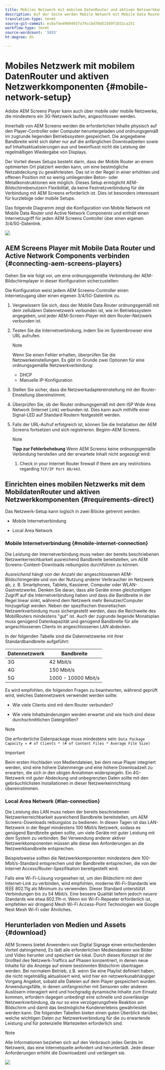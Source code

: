 ```yaml
---
title: Mobiles Netzwerk mit mobilem DatenRouter und aktiven Netzwerkkomponenten
description: Auf der Seite werden Mobile Network mit Mobile Data Router und Active Network Components beschrieben.
translation-type: tm+mt
source-git-commit: ec8af4e49694937a79ccbd78d51569f1031ca251
workflow-type: tm+mt
source-wordcount: '1033'
ht-degree: 8%

---
```



# Mobiles Netzwerk mit mobilem DatenRouter und aktiven Netzwerkkomponenten {#mobile-network-setup}

Adobe AEM Screens Player kann auch über mobile oder mobile Netzwerke, die mindestens ein 3G-Netzwerk laufen, angeschlossen werden.

Innerhalb von AEM Screens werden die erforderlichen Inhalte physisch auf den Player-Controller oder Computer heruntergeladen und ordnungsgemäß im zugrunde liegenden Betriebssystem gespeichert. Die angegebene Bandbreite wirkt sich daher nur auf die anfänglichen Downloadzeiten sowie auf Inhaltsaktualisierungen aus und beeinflusst nicht die Leistung der regelmäßigen Wiedergabe von Displays.

Der Vorteil dieses Setups besteht darin, dass der Mobile Router an einem optimierten Ort platziert werden kann, um eine bestmögliche Netzabdeckung zu gewährleisten. Das ist in der Regel in einer erhöhten und offenen Position mit so wenig umliegenden Beton- oder Metallkonstruktionen wie möglich.
Dieses Setup ermöglicht AEM-Bildschirmbenutzern Flexibilität, da keine Festnetzverbindung für die Verbindung mit AEM Screens erforderlich ist. Dies ist besonders interessant für kurzlebige oder mobile Setups.

Das folgende Diagramm zeigt die Konfiguration von Mobile Network mit Mobile Data Router und Active Network Components und enthält einen Internetzugriff für jeden AEM Screens Controller über einen eigenen 3/4/5G-Datenlink.

![](/help/using/assets/mobile-network-1.png)

## AEM Screens Player mit Mobile Data Router und Active Network Components verbinden {#connecting-aem-screens-players}

Gehen Sie wie folgt vor, um eine ordnungsgemäße Verbindung der AEM-Bildschirmplayer in dieser Konfiguration sicherzustellen:

Die Konfiguration weist jedem AEM Screens-Controller einen Internetzugang über einen eigenen 3/4/5G-Datenlink zu.

1. Vergewissern Sie sich, dass der Mobile Data Router ordnungsgemäß mit dem zellulären Datennetzwerk verbunden ist, wie im Betriebssystem angegeben, und jeder AEM-Screen-Player mit dem Router-Netzwerk verbunden ist.
1. Testen Sie die Internetverbindung, indem Sie im Systembrowser eine URL aufrufen.
   >[!NOTE]
   >Wenn Sie einen Fehler erhalten, überprüfen Sie die Netzwerkeinstellungen. Es gibt im Grunde zwei Optionen für eine ordnungsgemäße Netzwerkverbindung:
   >* DHCP
   >* Manuelle IP-Konfiguration


1. Stellen Sie sicher, dass die Netzwerkadaptereinstellung mit der Router-Einstellung übereinstimmt.

1. Überprüfen Sie, ob der Router ordnungsgemäß mit dem ISP Wide Area Network (Internet Link) verbunden ist. Dies kann auch mithilfe einer Signal-LED auf Standard Routern festgestellt werden.
1. Falls der URL-Aufruf erfolgreich ist, können Sie die Installation der AEM Screens fortsetzen und sich registrieren. Beginn-AEM Screens.

   >[!NOTE]
   >**Tipp zur Fehlerbehebung**
   >Wenn AEM Screens keine ordnungsgemäße Verbindung herstellen und der erwartete Inhalt nicht angezeigt wird:
   >
   >1. Check in your Internet Router firewall if there are any restrictions regarding `TCP/IP Port 80/443`.



## Einrichten eines mobilen Netzwerks mit dem MobildatenRouter und aktiven Netzwerkkomponenten {#requirements-direct}

Das Netzwerk-Setup kann logisch in zwei Blöcke getrennt werden:

* Mobile Internetverbindung

* Local Area Network

### Mobile Internetverbindung {#mobile-internet-connection}

Die Leistung der Internetverbindung muss neben der bereits beschriebenen Netzwerkerreichbarkeit ausreichend Bandbreite bereitstellen, um AEM Screens-Content-Downloads reibungslos durchführen zu können.

*Ausreichend* hängt von der Anzahl der angeschlossenen AEM-Bildschirmgeräte und von der Nutzung anderer Verbraucher im Netzwerk ab, z. B. Smartphones, Tablets, Kassierer, Computer oder WLAN-Gastnetzwerke.
Denken Sie daran, dass alle Geräte einen gleichzeitigen Zugriff auf die Internetverbindung haben und dass die Bandbreite in der Regel linear sinkt, während dem Netzwerk mehr Benutzer/Computer hinzugefügt werden.
Neben der spezifischen theoretischen Netzwerkverbindung muss sichergestellt werden, dass die Reichweite des MobilRouters mindestens &quot;gut&quot; ist. Auch der zugrunde liegende Monatsplan muss genügend Datenkapazität und genügend Bandbreite für alle angeschlossenen Clients im angeschlossenen LAN abdecken.

In der folgenden Tabelle sind die Datennetzwerke mit ihrer Standardbandbreite aufgeführt:

| Datennetzwerk | Bandbreite |
|--- |--- |
| 3G | 42 Mbit/s |
| 4G | 150 Mbit/s |
| 5G | 1000 - 10000 Mbit/s |

Es wird empfohlen, die folgenden Fragen zu beantworten, während geprüft wird, welches Datennetzwerk verwendet werden sollte:

* Wie viele Clients sind mit dem Router verbunden?

* Wie viele Inhaltsänderungen werden erwartet und wie hoch sind diese durchschnittlichen Dateigrößen?

>[!NOTE]
>Die erforderliche Datenpackage muss mindestens sein:
`Data Package Capacity = # of Clients * (# of Content Files * Average File Size)`

>[!IMPORTANT]
>Beim ersten Hochladen von Mediendateien, bei dem neue Player integriert werden, sind eine höhere Datenmenge und eine höhere Downloadzeit zu erwarten, die sich in den obigen Annahmen widerspiegeln. Ein 4G-Netzwerk mit *guter* Abdeckung und unbegrenzten Daten sollte mit den gebräuchlichsten Installationen in dieser Netzwerkeinrichtung übereinstimmen.


### Local Area Network {#lan-connection}

Die Leistung des LAN muss neben der bereits beschriebenen Netzwerkerreichbarkeit ausreichend Bandbreite bereitstellen, um AEM Screens-Downloads reibungslos zu bedienen. In diesen Tagen ist das LAN-Netzwerk in der Regel mindestens 100 Mbit/s Netzwerk, sodass es genügend Bandbreite geben sollte, um viele Geräte mit guter Leistung mit dem System zu verbinden. Bei Verwendung anderer aktiver Netzwerkkomponenten müssen alle diese den Anforderungen an die Netzwerkbandbreite entsprechen.

Beispielsweise sollten die Netzwerkkomponenten mindestens dem 100-Mbit/s-Standard entsprechen und der Bandbreite entsprechen, die von der Internet Access/Router-Spezifikation bereitgestellt wird.

Falls eine Wi-Fi-Lösung vorgesehen ist, um den Bildschirm mit dem Internet-Link zu verbinden, wird empfohlen, moderne Wi-Fi-Standards wie IEEE 802.11g als Minimum zu verwenden. Dieser Standard unterstützt Verbindungen bis zu 54 Mbit/s. Eine bessere Qualität liefern jedoch *neuere* Standards wie etwa 802.11h-n. Wenn ein Wi-Fi-Repeater erforderlich ist, empfehlen wir dringend Mesh Wi-Fi Access-Point Technologien wie Google Nest Mesh Wi-Fi oder Ähnliches.

## Herunterladen von Medien und Assets {#download}

AEM Screens bietet Anwendern von Digital Signage einen entscheidenden Vorteil dahingehend, Es lädt alle erforderlichen Mediendateien wie Bilder und Video herunter und speichert sie lokal. Durch dieses Konzept ist der Großteil des Netzwerk-Traffics auf Phasen konzentriert, in denen neue Inhalte für die Anzeige auf einem bestimmten Bildschirm übertragen werden.
Bei normalem Betrieb, z.B. wenn Sie eine Playlist definiert haben, die nicht regelmäßig aktualisiert wird, wird hier ein netzwerkunabhängiger Vorgang Angebot, sobald alle Dateien auf dem Player gespeichert wurden.
Anwendungsfälle, in denen umfangreicher mit Sensoren oder anderen Auslösern interagiert wird und hochgradig dynamische Inhalte zum Einsatz kommen, erfordern dagegen unbedingt eine schnelle und zuverlässige Netzwerkverbindung, da nur so eine verzögerungsfreie Reaktion am Bildschirm und damit das bestmögliche Kundenerlebnis gewährleistet werden kann.
Die folgenden Tabellen bieten einen guten Überblick darüber, welche wichtigen Daten zur Netzwerkverbindung für die zu erwartende Leistung und für potenzielle Wartezeiten erforderlich sind.

>[!NOTE]
>Alle Informationen beziehen sich auf den Verbrauch jedes Geräts im Netzwerk, das eine Internetquelle anfordert und herunterlädt. Jede dieser Anforderungen erhöht die Downloadzeit und verlängert sie.

![](/help/using/assets/mobile-router-download.png)




